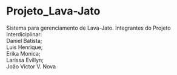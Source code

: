 # Projeto_Lava-Jato
Sistema para gerenciamento de Lava-Jato.
Integrantes do Projeto Interdiciplinar: <br>
Daniel Batista;<br>
Luis Henrique;<br>
Erika Monica;<br>
Larissa Evillyn;<br>
João Victor V. Nova<br>
